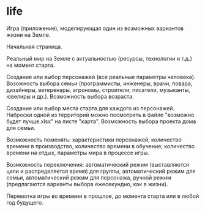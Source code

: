# life
Игра (приложение), моделирующая один из возможных вариантов жизни на Земле.

Начальная страница.

Реальный мир на Земле с актуальностью (ресурсы, технологии и т.д.) на момент старта.

Создание или выбор персонажей (все реальные параметры человека). Возожность выбора семьи (программисты, инженеры, врачи, повара, дизайнеры, ветеренары, агрономы, строители, писатели, музыканты, ювелиры и др.). Возможность выбора возраста.

Создание или выбор места старта для каждого из персонажей. Наброски одной из территорий можно посмотреть в файле "возможно будет лучше.xlsx" на листе "карта". Возможность выбора проекта дома для семьи.

Возможность поменять: характеристики персонажей, количество времени в производство, количество времени в обучение, количество времени на отдых, параметры мира в процессе игры.

Возможность переключения: автоматический режим (выставляются цели и распределяется время) для группы, автоматический режим для семьи, автоматический режим для персонажа, ручной режим (предлагаются варианты выбора ежесекундно, как в жизни).

Перемотка игры во времени в прошлое, до момента старта или в любой год будущего.